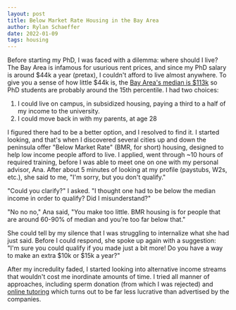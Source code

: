 ```yaml
---
layout: post
title: Below Market Rate Housing in the Bay Area
author: Rylan Schaeffer
date: 2022-01-09
tags: housing
---
```


Before starting my PhD, I was faced with a dilemma: where should I live?
The Bay Area is infamous for usurious rent prices, and since my PhD salary 
is around $44k a year (pretax), I couldn't afford to live almost anywhere. To 
give you a sense of how little $44k is, the [Bay Area's median is $113k](http://www.bayareaeconomy.org/wp-content/uploads/2021/03/Income-Inequality_3.10.21.pdf)
so PhD students are probably around the 15th percentile. I had two choices:

1. I could live on campus, in subsidized housing, paying a third to a half of my
  income to the university.
2. I could move back in with my parents, at age 28

I figured there had to be a better option, and I resolved to find it. I started looking, and that's when
I discovered several cities up and down the peninsula offer "Below Market Rate"
(BMR, for short) housing, designed to help low income people afford to live.
I applied, went through ~10 hours of required training, before I was able to meet
one on one with my personal advisor, Ana. After about 5 minutes of looking at my
profile (paystubs, W2s, etc.), she said to me, "I'm sorry, but you don't qualify."

"Could you clarify?" I asked. "I thought one had to be below the median income 
in order to qualify? Did I misunderstand?" 

"No no no," Ana said, "You make too little. BMR housing is for people that are
around 60-90% of median and you're too far below that."

She could tell by my silence that I was struggling to internalize what she had just
said. Before I could respond, she spoke up again with a suggestion: "I'm sure
you could qualify if you made just a bit more! Do you have a way to make an 
extra $10k or $15k a year?"

After my incredulity faded, I started looking into alternative income streams that
wouldn't cost me inordinate amounts of time. I tried all manner of approaches,
including sperm donation (from which I was rejected) and [online tutoring](2022-01-08-quitting-wyzant.md)
which turns out to be far less lucrative than advertised by the companies.


